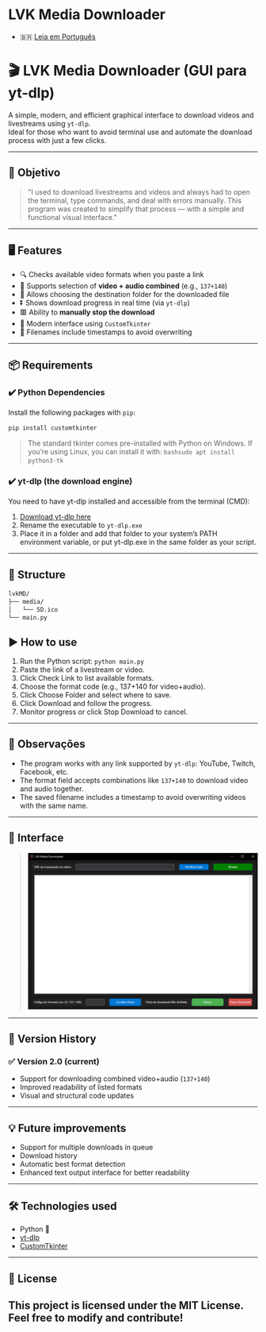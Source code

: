# LVK Media Downloader

- 🇧🇷 [Leia em Português](README.pt.md)  

# 🎬 LVK Media Downloader (GUI para yt-dlp)

A simple, modern, and efficient graphical interface to download videos and livestreams using `yt-dlp`.  
Ideal for those who want to avoid terminal use and automate the download process with just a few clicks.

---

## 🚀 Objetivo

> "I used to download livestreams and videos and always had to open the terminal, type commands, and deal with errors manually. This program was created to simplify that process — with a simple and functional visual interface."

---

## 🖥️ Features

- 🔍 Checks available video formats when you paste a link
- 🎯 Supports selection of **video + audio combined** (e.g., `137+140`)
- 📁 Allows choosing the destination folder for the downloaded file
- ⏬ Shows download progress in real time (via `yt-dlp`)
- 🟥 Ability to **manually stop the download**
- 🎨 Modern interface using `CustomTkinter`
- 🧠 Filenames include timestamps to avoid overwriting

---

## 📦 Requirements

### ✔️ Python Dependencies

Install the following packages with `pip`:

```bash
pip install customtkinter
```

> The standard tkinter comes pre-installed with Python on Windows.
> If you’re using Linux, you can install it with: 
> ```bashsudo apt install python3-tk```

### ✔️ yt-dlp (the download engine)

You need to have yt-dlp installed and accessible from the terminal (CMD):

1. [Download yt-dlp here](https://github.com/yt-dlp/yt-dlp/releases/latest)
2. Rename the executable to `yt-dlp.exe`
3. Place it in a folder and add that folder to your system’s PATH environment variable, or put yt-dlp.exe in the same folder as your script.

---

## 📁 Structure

```
lvkMD/
├── media/
│   └── 5D.ico
└── main.py

```


## ▶️ How to use

1. Run the Python script:
   `python main.py`
2. Paste the link of a livestream or video.
3. Click Check Link to list available formats.
4. Choose the format code (e.g., 137+140 for video+audio).
5. Click Choose Folder and select where to save.
6. Click Download and follow the progress.
7. Monitor progress or click Stop Download to cancel.

---

## 📌 Observações

- The program works with any link supported by `yt-dlp`: YouTube, Twitch, Facebook, etc.
- The format field accepts combinations like `137+140` to download video and audio together.
- The saved filename includes a timestamp to avoid overwriting videos with the same name.

---

## 📸 Interface

> ![Screenshot of the program interface](media/Tela.png)

---

## 🔄 Version History

### ✅ Version 2.0 (current)
- Support for downloading combined video+audio (`137+140`)
- Improved readability of listed formats
- Visual and structural code updates

---

## 💡 Future improvements

- Support for multiple downloads in queue
- Download history
- Automatic best format detection
- Enhanced text output interface for better readability

---

## 🛠️ Technologies used

- Python 🐍
- [yt-dlp](https://github.com/yt-dlp/yt-dlp)
- [CustomTkinter](https://github.com/TomSchimansky/CustomTkinter)

---

## 📄 License

This project is licensed under the MIT License.
Feel free to modify and contribute!
---

